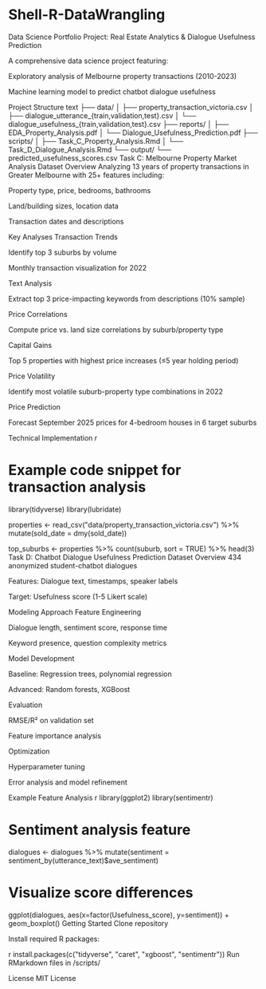 # Shell-R-DataWrangling
Data Science Portfolio Project: Real Estate Analytics &amp; Dialogue Usefulness Prediction

A comprehensive data science project featuring:

Exploratory analysis of Melbourne property transactions (2010-2023)

Machine learning model to predict chatbot dialogue usefulness

Project Structure
text
├── data/
│   ├── property_transaction_victoria.csv
│   ├── dialogue_utterance_{train,validation,test}.csv
│   └── dialogue_usefulness_{train,validation,test}.csv
├── reports/
│   ├── EDA_Property_Analysis.pdf
│   └── Dialogue_Usefulness_Prediction.pdf
├── scripts/
│   ├── Task_C_Property_Analysis.Rmd
│   └── Task_D_Dialogue_Analysis.Rmd
└── output/
    └── predicted_usefulness_scores.csv
Task C: Melbourne Property Market Analysis
Dataset Overview
Analyzing 13 years of property transactions in Greater Melbourne with 25+ features including:

Property type, price, bedrooms, bathrooms

Land/building sizes, location data

Transaction dates and descriptions

Key Analyses
Transaction Trends

Identify top 3 suburbs by volume

Monthly transaction visualization for 2022

Text Analysis

Extract top 3 price-impacting keywords from descriptions (10% sample)

Price Correlations

Compute price vs. land size correlations by suburb/property type

Capital Gains

Top 5 properties with highest price increases (≤5 year holding period)

Price Volatility

Identify most volatile suburb-property type combinations in 2022

Price Prediction

Forecast September 2025 prices for 4-bedroom houses in 6 target suburbs

Technical Implementation
r
# Example code snippet for transaction analysis
library(tidyverse)
library(lubridate)

properties <- read_csv("data/property_transaction_victoria.csv") %>%
  mutate(sold_date = dmy(sold_date))

top_suburbs <- properties %>%
  count(suburb, sort = TRUE) %>%
  head(3)
Task D: Chatbot Dialogue Usefulness Prediction
Dataset Overview
434 anonymized student-chatbot dialogues

Features: Dialogue text, timestamps, speaker labels

Target: Usefulness score (1-5 Likert scale)

Modeling Approach
Feature Engineering

Dialogue length, sentiment score, response time

Keyword presence, question complexity metrics

Model Development

Baseline: Regression trees, polynomial regression

Advanced: Random forests, XGBoost

Evaluation

RMSE/R² on validation set

Feature importance analysis

Optimization

Hyperparameter tuning

Error analysis and model refinement

Example Feature Analysis
r
library(ggplot2)
library(sentimentr)

# Sentiment analysis feature
dialogues <- dialogues %>%
  mutate(sentiment = sentiment_by(utterance_text)$ave_sentiment)

# Visualize score differences
ggplot(dialogues, aes(x=factor(Usefulness_score), y=sentiment)) +
  geom_boxplot()
Getting Started
Clone repository

Install required R packages:

r
install.packages(c("tidyverse", "caret", "xgboost", "sentimentr"))
Run RMarkdown files in /scripts/

License
MIT License
